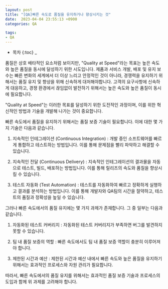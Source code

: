 ```yaml
---
layout: post
title: "[QA]빠른 속도로 품질을 유지하거나 향상시키는 것"
date:  2023-04-04 23:55:13 +0900
categories: QA

tags:
- QA
---
```



* 목차
{:toc}
_

품질은 상호 배타적인 요소처럼 보이지만, 
"Quality at Speed"라는 목표는 높은 속도와 높은 품질을 동시에 달성하기 위한 시도입니다. 
제품과 서비스 개발, 배포 및 유지 보수는 빠른 변화의 세계에서 더 이상 느리고 안정적인 것이 아니라, 경쟁력을 유지하기 위해서는 품질 유지 및 향상을 위해 신속하게 대처해야합니다. 
고객의 요구사항에 신속하게 대응하고, 경쟁 환경에서 끊임없이 발전하기 위해서는 높은 속도와 높은 품질이 동시에 필요합니다. 

"Quality at Speed"는 이러한 목표를 달성하기 위한 도전적인 과정이며, 이를 위한 혁신적인 방법과 기술을 개발해 나가는 것이 중요합니다.

빠른 속도에서 품질을 유지하기 위해서는 품질 보증 기술이 필요합니다. 이에 대한 몇 가지 기술은 다음과 같습니다.

1. 지속적인 인테그레이션 (Continuous Integration) : 개발 중인 소프트웨어를 빠르게 통합하고 테스트하는 방법입니다. 이를 통해 문제점을 빨리 파악하고 해결할 수 있습니다.

2. 지속적인 전달 (Continuous Delivery) : 지속적인 인테그레이션의 결과물을 자동으로 테스트, 빌드, 배포하는 방법입니다. 이를 통해 릴리즈의 속도와 품질을 향상시킬 수 있습니다.

3. 테스트 자동화 (Test Automation) : 테스트를 자동화하여 빠르고 정확하게 실행하고 결과를 분석하는 방법입니다. 이를 통해 개발자와 QA팀의 시간을 절약하고, 테스트의 품질과 정확성을 높일 수 있습니다.

그러나 빠른 속도에서의 품질 유지에는 몇 가지 과제가 존재합니다. 그 중 일부는 다음과 같습니다.

1. 자동화된 테스트 커버리지 : 자동화된 테스트 커버리지가 부족하면 버그를 발견하지 못할 수 있습니다.

2. 팀 내 품질 보증의 역할 : 빠른 속도에서도 팀 내 품질 보증 역할이 충분히 이루어져야 합니다.

3. 제한된 시간과 예산 : 제한된 시간과 예산 내에서 빠른 속도와 높은 품질을 유지하기 위해서는 효과적인 프로세스와 자원 관리가 필요합니다.

따라서, 빠른 속도에서의 품질 유지를 위해서는 효과적인 품질 보증 기술과 프로세스의 도입과 함께 위 과제를 고려해야 합니다.

